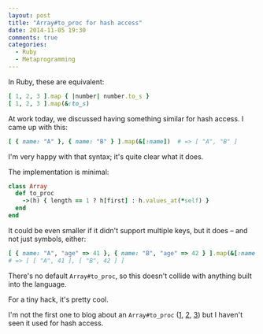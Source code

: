 ```yaml
---
layout: post
title: "Array#to_proc for hash access"
date: 2014-11-05 19:30
comments: true
categories:
  - Ruby
  - Metaprogramming
---
```


In Ruby, these are equivalent:

``` ruby
[ 1, 2, 3 ].map { |number| number.to_s }
[ 1, 2, 3 ].map(&:to_s)
```

At work today, we discussed having something similar for hash access. I came up with this:

``` ruby
[ { name: "A" }, { name: "B" } ].map(&[:name])  # => [ "A", "B" ]
```

I'm very happy with that syntax; it's quite clear what it does.

The implementation is minimal:

``` ruby
class Array
  def to_proc
    ->(h) { length == 1 ? h[first] : h.values_at(*self) }
  end
end
```

It could be even smaller if it didn't support multiple keys, but it does – and not just symbols, either:

``` ruby
[ { name: "A", "age" => 41 }, { name: "B", "age" => 42 } ].map(&[:name, "age"])
# => [ [ "A", 41 ], [ "B", 42 ] ]
```

There's no default `Array#to_proc`, so this doesn't collide with anything built into the language.

For a tiny hack, it's pretty cool.

I'm not the first one to blog about an `Array#to_proc` ([1][a], [2][b], [3][c]) but I haven't seen it used for hash access.

[a]: http://www.sanityinc.com/articles/adding-array-to-proc-to-ruby/
[b]: https://rails.lighthouseapp.com/projects/8994/tickets/1253-arrayto_proc
[c]: http://blade.nagaokaut.ac.jp/cgi-bin/scat.rb/ruby/ruby-talk/199820
